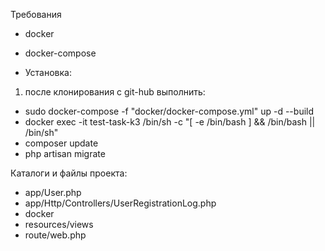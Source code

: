 Требования
- docker
- docker-compose


- Установка:

1) после клонирования с git-hub выполнить:

- sudo docker-compose -f "docker/docker-compose.yml" up -d --build
- docker exec -it test-task-k3 /bin/sh -c "[ -e /bin/bash ] && /bin/bash || /bin/sh"
- composer update
- php artisan migrate


Каталоги и файлы проекта:
- app/User.php
- app/Http/Controllers/UserRegistrationLog.php
- docker
- resources/views
- route/web.php